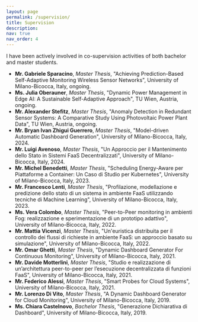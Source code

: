 ```yaml
---
layout: page
permalink: /supervision/
title: Supervision
description:
nav: true
nav_order: 4
---
```


I have been actively involved in co-supervision activities of both bachelor and
master students.

- **Mr. Gabriele Sparacino**, _Master Thesis_, "Achieving Prediction-Based Self-Adaptive Monitoring Wireless Sensor Networks", University of Milano-Bicocca, Italy, ongoing.
- **Ms. Julia Oberauner**, _Master Thesis_, "Dynamic Power Management in Edge AI: A Sustainable Self-Adaptive Approach", TU Wien, Austria, ongoing.
- **Mr. Alexander Stefitz**, _Master Thesis_, "Anomaly Detection in Redundant Sensor Systems: A Comparative Study Using Photovoltaic Power Plant Data", TU Wien, Austria, ongoing.
- **Mr. Bryan Ivan Zhigui Guerrero**, _Master Thesis_, "Model-driven Automatic Dashboard Generation", University of Milano-Bicocca, Italy, 2024.
- **Mr. Luigi Avenoso**, _Master Thesis_, "Un Approccio per il Mantenimento dello Stato in Sistemi FaaS Decentralizzati", University of Milano-Bicocca, Italy, 2024.
- **Mr. Michel Benedetti**, _Master Thesis_, "Scheduling Energy-Aware per Piattaforme a Container: Un Caso di Studio per Kubernetes", University of Milano-Bicocca, Italy, 2023.
- **Mr. Francesco Lenti**, _Master Thesis_, "Profilazione, modellazione e predizione dello stato di un sistema in ambiente FaaS utilizzando tecniche di Machine Learning", University of Milano-Bicocca, Italy, 2023.
- **Ms. Vera Colombo**, _Master Thesis_, "Peer-to-Peer monitoring in ambienti Fog: realizzazione e sperimentazione di un prototipo adattivo", University of Milano-Bicocca, Italy, 2022.
- **Mr. Mattia Vicenzi**, _Master Thesis_, "Un'euristica distribuita per il controllo dei flussi di richieste in ambiente FaaS: un approccio basato su simulazione", University of Milano-Bicocca, Italy, 2022.
- **Mr. Omar Ghetti**, _Master Thesis_, "Dynamic Dashboard Generator For Continuous Monitoring", University of Milano-Bicocca, Italy, 2021.
- **Mr. Davide Motterlini**, _Master Thesis_, "Studio e realizzazione di un’architettura peer-to-peer per l’esecuzione decentralizzata di funzioni FaaS", University of Milano-Bicocca, Italy, 2021.
- **Mr. Federico Alessi**, _Master Thesis_, "Smart Probes for Cloud Systems", University of Milano-Bicocca, Italy, 2021.
- **Mr. Lorenzo Di Vito**, _Master Thesis_, "A Dynamic Dashboard Generator for Cloud Monitoring", University of Milano-Bicocca, Italy, 2019.
- **Ms. Chiara Castelnovo**, _Bachelor Thesis_, "Generazione Dichiarativa di Dashboard", University of Milano-Bicocca, Italy, 2019.